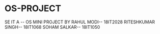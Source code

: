 # OS-PROJECT
 SE IT A -- OS MINI PROJECT BY
 RAHUL MODI-- 18IT2028
 RITESHKUMAR SINGH-- 18IT1068
 SOHAM SALKAR-- 18IT1050
